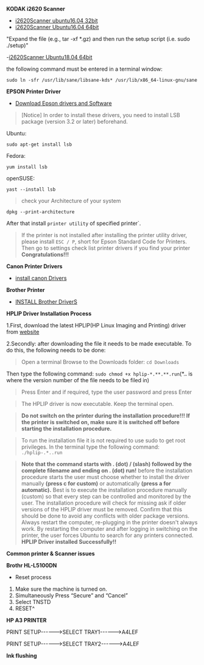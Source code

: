 
**KODAK i2620 Scanner**

- [i2620Scanner ubuntu16.04 32bit](https://resources.kodakalaris.com/docimaging/drivers/LinuxSoftware_i2000_v4.14.i586.deb.tar.gz)
- [i2620Scanner Ubuntu16.04 64bit](https://resources.kodakalaris.com/docimaging/drivers/LinuxSoftware_i2000_v4.14.x86_64.deb.tar.gz)

"Expand the file (e.g., tar -xf *.gz) and then run the setup script (i.e. sudo ./setup)"

-[i2620Scanner Ubuntu18.04 64bit](https://resources.kodakalaris.com/docimaging/drivers/LinuxSoftware_i2000_v4.14.x86_64.deb.tar.gz)
<p>the following command must be entered in a terminal window:</p>

```
sudo ln -sfr /usr/lib/sane/libsane-kds* /usr/lib/x86_64-linux-gnu/sane

```

**EPSON Printer Driver**
- [Download Epson drivers and Software](http://download.ebz.epson.net/dsc/search/01/search/?OSC=LX)


>[Notice]
In order to install these drivers, you need to install LSB package (version 3.2 or later) beforehand.

Ubuntu:
```
sudo apt-get install lsb
```
Fedora:
```
yum install lsb
```
openSUSE:
```
yast --install lsb
```

>check your Architecture of your system
```
dpkg --print-architecture
```
After that install `printer utility` of specified printer`.
>If the printer is not installed after installing the printer utility driver, please install `ESC / P`, short for Epson Standard Code for Printers.
>Then go to settings check list printer drivers if you find your printer **Congratulations!!!**

**Canon Printer Drivers**

- [install canon Drivers](https://in.canon/en/support/)

**Brother Printer**

- [INSTALL Brother DriverS](https://support.brother.com/g/b/productsearch.aspx?c=in&lang=en)

**HPLIP Driver Installation Process**

1.First, download the latest HPLIP(HP Linux Imaging and Printing) driver from [website](https://developers.hp.com/hp-linux-imaging-and-printing/gethplip)

2.Secondly: after downloading the file it needs to be made executable. To do this, the following needs to be done:

>Open a terminal
Browse to the Downloads folder: `cd Downloads`

>
Then type the following command: `sudo chmod +x hplip-*.**.**.run`(*.**.** is where the version number of the file needs to be filed in)

>Press Enter and if required, type the user password and press Enter

>The HPLIP driver is now executable. Keep the terminal open.

>**Do not switch on the printer during the installation procedure!!! If the printer is switched on, make sure it is switched off before starting the installation procedure.**

>To run the installation file it is not required to use sudo to get root privileges. In the terminal type the following command: `./hplip-.*..run`

> **Note that the command starts with . (dot) / (slash) followed by the complete filename and ending on . (dot) run!**
> before the installation procedure starts the user must choose whether to install the driver manually **(press c for custom)** or automatically **(press a for automatic).** Best is to execute the installation procedure manually (custom) so that every step can be controlled and monitored by the user.
> The installation procedure will check for missing ask if older versions of the HPLIP driver must be removed. Confirm that this should be done to avoid any conflicts with older package versions.
> Always restart the computer, re-plugging in the printer doesn't always work. By restarting the computer and after logging in switching on the printer, the user forces Ubuntu to search for any printers connected.
> **HPLIP Driver installed Successfully!!**















**Common printer & Scanner issues**

**Brothr HL-L5100DN**
- Reset process
1. Make sure the machine is turned on.
2. Simultaneously Press “Secure” and “Cancel”
3. Select TNSTD
4. RESET^

**HP A3 PRINTER**

PRINT SETUP------>SELECT TRAY1------>A4LEF

PRINT SETUP------>SELECT TRAY2------>A4LEF


**Ink flushing**






